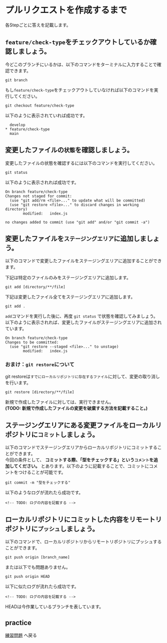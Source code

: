 # プルリクエストを作成するまで

各Stepごとに答えを記載します。

## `feature/check-type`をチェックアウトしているか確認しましょう。

今どこのブランチにいるかは、以下のコマンドをターミナルに入力することで確認できます。

```
git branch
```

もし`feature/check-type`をチェックアウトしていなければ以下のコマンドを実行してください。

```
git checkout feature/check-type
```

以下のように表示されていれば成功です。

```
  develop
* feature/check-type
  main
```

## 変更したファイルの`状態`を確認しましょう。

変更したファイルの状態を確認するには以下のコマンドを実行してください。

```
git status
```

以下のように表示されれば成功です。

```
On branch feature/check-type
Changes not staged for commit:
  (use "git add/rm <file>..." to update what will be committed)
  (use "git restore <file>..." to discard changes in working directory)
        modified:   index.js

no changes added to commit (use "git add" and/or "git commit -a")
```

## 変更したファイルを`ステージングエリア`に追加しましょう。

以下のコマンドで変更したファイルをステージングエリアに追加することができます。  

下記は特定のファイルのみをステージングエリアに追加します。

```
git add [directory/**/file]
```

下記は変更したファイル全てをステージングエリアに追加します。

```
git add .
```

`add`コマンドを実行した後に、再度 `git status` で状態を確認してみましょう。  
以下のように表示されれば、変更したファイルがステージングエリアに追加されています。  

```
On branch feature/check-type
Changes to be committed:
  (use "git restore --staged <file>..." to unstage)
        modified:   index.js
```

### おまけ：`git restore`について

git restoreは`すでにローカルリポジトリに存在するファイル`に対して、変更の取り消しを行います。

```
git restore [directory/**/file]
```

新規で作成したファイルに対しては、実行できません。  
**(TODO: 新規で作成したファイルの変更を破棄する方法を記載すること。)**

## ステージングエリアにある変更ファイルをローカルリポジトリに`コミット`しましょう。

以下のコマンドでステージングエリアからローカルリポジトリにコミットすることができます。  
今回の条件として、 **コミットする際、「型をチェックする」という`コメント`を追加してください。** とあります。以下のように記載することで、コミットにコメントをつけることが可能です。

```
git commit -m "型をチェックする"
```

以下のようなログが流れたら成功です。

```
<!-- TODO: ログの内容を記載する -->
```

## ローカルリポジトリにコミットした内容をリモートリポジトリに`プッシュ`しましょう。

以下のコマンドで、ローカルリポジトリからリモートリポジトリにプッシュすることができます。

```
git push origin [branch_name]
```

または以下でも問題ありません。

```
git push origin HEAD
```

以下に似たログが流れたら成功です。

```
<!-- TODO: ログの内容を記載する -->
```

HEADは今作業しているブランチを表しています。

## practice

[練習問題](../../practice/step02/untilMerge.md) へ戻る
